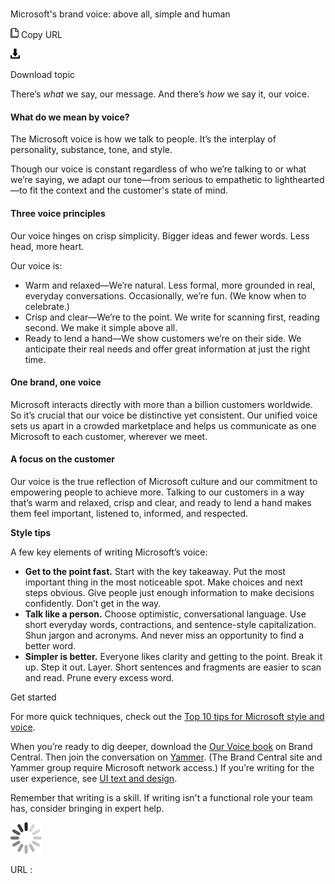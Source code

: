﻿# 

Microsoft's brand voice: above all, simple and human

![Copy URL](media/brand-voice-above-all-simple-human/Copy.png)
Copy URL

![Download](media/brand-voice-above-all-simple-human/Download.png)

Download topic

There’s *what* we say, our message. And there’s *how*
we say it, our voice. 

#### What do we mean by voice?

The Microsoft voice is how we talk to people. It’s the interplay of personality, substance, tone, and style.

Though
our voice is constant regardless of who we’re talking to or what we’re
saying, we adapt our tone—from serious to empathetic to lighthearted—to
fit the context and the customer's state of mind. 

#### Three voice principles

Our voice hinges on crisp simplicity. Bigger ideas and fewer words. Less head, more heart. 

Our voice is:

  - Warm and relaxed—We’re
    natural. Less formal, more grounded in real, everyday conversations.
    Occasionally, we’re fun. (We know when to celebrate.)
  - Crisp and clear—We’re to the point. We write for scanning first, reading second. We make it simple above all.
  - Ready to lend a hand—We show customers we’re on their side. We anticipate their real needs and offer great information at just the right time.

#### One brand, one voice

Microsoft
interacts directly with more than a billion customers worldwide. So
it’s crucial that our voice be distinctive yet consistent. Our unified
voice sets us apart in a crowded marketplace and helps us communicate as
one Microsoft to each customer, wherever we meet.

#### A focus on the customer

Our
voice is the true reflection of Microsoft culture and our commitment to
empowering people to achieve more. Talking to our customers in a way
that’s warm and relaxed, crisp and clear, and ready to lend a hand makes
them feel important, listened to, informed, and respected.

**Style tips**

A few key elements of writing Microsoft’s voice:

  - **Get to the point fast.** Start
    with the key takeaway. Put the most important thing in the most
    noticeable spot. Make choices and next steps obvious. Give people
    just enough information to make decisions confidently. Don’t get in
    the way. 
  - **Talk like a person.** Choose
    optimistic, conversational language. Use short everyday words,
    contractions, and sentence-style capitalization. Shun jargon and
    acronyms. And never miss an opportunity to find a better
    word. 
  - **Simpler is better.** Everyone
    likes clarity and getting to the point. Break it up. Step it out.
    Layer. Short sentences and fragments are easier to scan and read.
    Prune every excess word.

Get started 

For more quick techniques, check out the [Top 10 tips for Microsoft style and voice](https://worldready.cloudapp.net/Styleguide/Read?id=2700&topicid=28939). 

When you’re ready to dig deeper, download the [](https://microsoft.sharepoint.com/teams/BrandCentral/Search/Pages/BCGuidelinesResults.aspx?k=voice%20book)[Our Voice book](https://microsoft.sharepoint.com/teams/BrandCentral/Guidelines/Our_voice_July2014.pdf "Microsoft brand voice PDF") on Brand Central. Then join the conversation on [Yammer](https://www.yammer.com/microsoft.com/#/threads/inGroup?type=in_group&feedId=4502662). (The Brand Central site and Yammer group require Microsoft network access.) If you’re writing for the user experience, see [UI text and design](https://worldready.cloudapp.net/Styleguide/Read?id=2700&topicid=28880). 

Remember that writing is a skill. If writing isn't a functional role your team has, consider bringing in expert help.

![In progress](media/brand-voice-above-all-simple-human/activity-large.gif)

URL :

